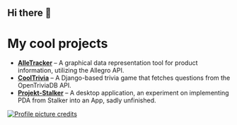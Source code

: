## Hi there 👋
# My cool projects

- [**AlleTracker**](https://github.com/mkalinowsk1/AlleTracker) – A graphical data representation tool for product information, utilizing the Allegro API.
- [**CoolTrivia**](https://github.com/JJakimcz/Python_3Y/tree/CoolTrivia) – A Django-based trivia game that fetches questions from the OpenTriviaDB API.
- [**Projekt-Stalker**](https://github.com/JJakimcz/Projekt-Stalke) – A desktop application, an experiment on implementing PDA from Stalker into an App, sadly unfinished.


[![Profile picture credits](https://img.shields.io/badge/PFP_credits-blue)](https://nataliebernard.com)
